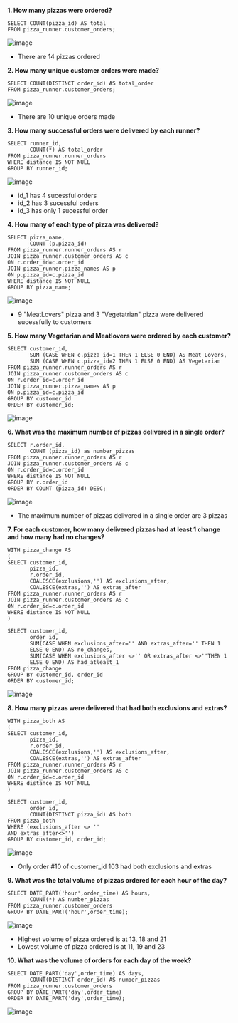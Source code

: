 __1. How many pizzas were ordered?__
```
SELECT COUNT(pizza_id) AS total
FROM pizza_runner.customer_orders;
```
![image](https://user-images.githubusercontent.com/89729029/134149131-1f67d5a1-77ae-4198-ab77-033c9402c9a7.png)

- There are 14 pizzas ordered

__2. How many unique customer orders were made?__
```
SELECT COUNT(DISTINCT order_id) AS total_order
FROM pizza_runner.customer_orders;
```
![image](https://user-images.githubusercontent.com/89729029/134149920-477aceaf-a9d7-4706-89fa-8395743511ed.png)

- There are 10 unique orders made

__3. How many successful orders were delivered by each runner?__
```
SELECT runner_id, 
       COUNT(*) AS total_order
FROM pizza_runner.runner_orders
WHERE distance IS NOT NULL
GROUP BY runner_id;
```
![image](https://user-images.githubusercontent.com/89729029/134181501-f8539de6-24ad-44ff-a08d-98fb408a38f8.png)

- id_1 has 4 sucessful orders
- id_2 has 3 sucessful orders 
- id_3 has only 1 sucessful order

__4. How many of each type of pizza was delivered?__
```
SELECT pizza_name, 
       COUNT (p.pizza_id)
FROM pizza_runner.runner_orders AS r
JOIN pizza_runner.customer_orders AS c
ON r.order_id=c.order_id
JOIN pizza_runner.pizza_names AS p
ON p.pizza_id=c.pizza_id
WHERE distance IS NOT NULL
GROUP BY pizza_name;
```
![image](https://user-images.githubusercontent.com/89729029/134181763-cce25ba3-487c-4807-9180-4dae635409d9.png)

- 9 "MeatLovers" pizza and 3 "Vegetatrian" pizza were delivered sucessfully to customers

__5. How many Vegetarian and Meatlovers were ordered by each customer?__
```
SELECT customer_id, 
       SUM (CASE WHEN c.pizza_id=1 THEN 1 ELSE 0 END) AS Meat_Lovers, 
       SUM (CASE WHEN c.pizza_id=2 THEN 1 ELSE 0 END) AS Vegetarian
FROM pizza_runner.runner_orders AS r
JOIN pizza_runner.customer_orders AS c
ON r.order_id=c.order_id
JOIN pizza_runner.pizza_names AS p
ON p.pizza_id=c.pizza_id
GROUP BY customer_id
ORDER BY customer_id;
```
![image](https://user-images.githubusercontent.com/89729029/134182007-8a5518b4-6829-49e2-8ec5-175d381a5bb0.png)

__6. What was the maximum number of pizzas delivered in a single order?__
```
SELECT r.order_id, 
       COUNT (pizza_id) as number_pizzas
FROM pizza_runner.runner_orders AS r
JOIN pizza_runner.customer_orders AS c
ON r.order_id=c.order_id
WHERE distance IS NOT NULL
GROUP BY r.order_id
ORDER BY COUNT (pizza_id) DESC;
```
![image](https://user-images.githubusercontent.com/89729029/134182396-d33b3c5a-3c2b-4032-8930-8905cc247cb8.png)

- The maximum number of pizzas delivered in a single order are 3 pizzas

__7. For each customer, how many delivered pizzas had at least 1 change and how many had no changes?__
```
WITH pizza_change AS 
(
SELECT customer_id, 
       pizza_id, 
       r.order_id, 
       COALESCE(exclusions,'') AS exclusions_after, 
       COALESCE(extras,'') AS extras_after
FROM pizza_runner.runner_orders AS r
JOIN pizza_runner.customer_orders AS c
ON r.order_id=c.order_id
WHERE distance IS NOT NULL
)

SELECT customer_id, 
       order_id, 
       SUM(CASE WHEN exclusions_after='' AND extras_after='' THEN 1 
       ELSE 0 END) AS no_changes, 
       SUM(CASE WHEN exclusions_after <>'' OR extras_after <>''THEN 1 
       ELSE 0 END) AS had_atleast_1
FROM pizza_change
GROUP BY customer_id, order_id
ORDER BY customer_id;
```
![image](https://user-images.githubusercontent.com/89729029/134182640-6a0a0770-921b-446f-84c6-5a3118efebba.png)

__8. How many pizzas were delivered that had both exclusions and extras?__
```
WITH pizza_both AS 
(
SELECT customer_id, 
       pizza_id, 
       r.order_id, 
       COALESCE(exclusions,'') AS exclusions_after, 
       COALESCE(extras,'') AS extras_after
FROM pizza_runner.runner_orders AS r
JOIN pizza_runner.customer_orders AS c
ON r.order_id=c.order_id
WHERE distance IS NOT NULL
)

SELECT customer_id, 
       order_id, 
       COUNT(DISTINCT pizza_id) AS both
FROM pizza_both
WHERE (exclusions_after <> '' 
AND extras_after<>'')
GROUP BY customer_id, order_id;
```
![image](https://user-images.githubusercontent.com/89729029/134182890-4b7fcf17-5c8a-488a-aa44-32b852445ce4.png)

- Only order #10 of customer_id 103 had both exclusions and extras

__9. What was the total volume of pizzas ordered for each hour of the day?__
```
SELECT DATE_PART('hour',order_time) AS hours, 
       COUNT(*) AS number_pizzas
FROM pizza_runner.customer_orders
GROUP BY DATE_PART('hour',order_time);
```
![image](https://user-images.githubusercontent.com/89729029/134183026-48c9574a-2998-43d4-afe4-f1e050869750.png)

- Highest volume of pizza ordered is at 13, 18 and 21 
- Lowest volume of pizza ordered is at 11, 19 and 23 

__10. What was the volume of orders for each day of the week?__
```
SELECT DATE_PART('day',order_time) AS days, 
       COUNT(DISTINCT order_id) AS number_pizzas
FROM pizza_runner.customer_orders
GROUP BY DATE_PART('day',order_time)
ORDER BY DATE_PART('day',order_time);
```
![image](https://user-images.githubusercontent.com/89729029/134183425-42f9e490-c667-49d6-89f8-2de2b44e450b.png)

